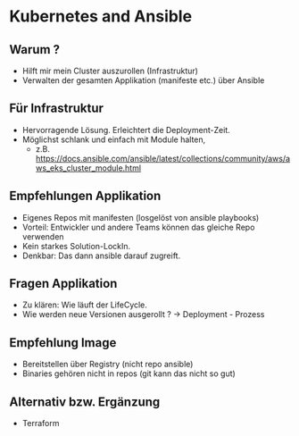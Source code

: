 # Kubernetes and Ansible 

## Warum ?

  * Hilft mir mein Cluster auszurollen (Infrastruktur) 
  * Verwalten der gesamten Applikation (manifeste etc.) über Ansible 

## Für Infrastruktur 

  * Hervorragende Lösung. Erleichtert die Deployment-Zeit. 
  * Möglichst schlank und einfach mit Module halten,
    * z.B. https://docs.ansible.com/ansible/latest/collections/community/aws/aws_eks_cluster_module.html

## Empfehlungen Applikation 

  * Eigenes Repos mit manifesten (losgelöst von ansible playbooks)
  * Vorteil: Entwickler und andere Teams können das gleiche Repo verwenden 
  * Kein starkes Solution-LockIn.
  * Denkbar: Das dann ansible darauf zugreift. 

## Fragen Applikation 

  * Zu klären: Wie läuft der LifeCycle.
  * Wie werden neue Versionen ausgerollt ? -> Deployment - Prozess  

## Empfehlung Image 

  * Bereitstellen über Registry (nicht repo ansible) 
  * Binaries gehören nicht in repos (git kann das nicht so gut) 

## Alternativ bzw. Ergänzung 

  * Terraform 
